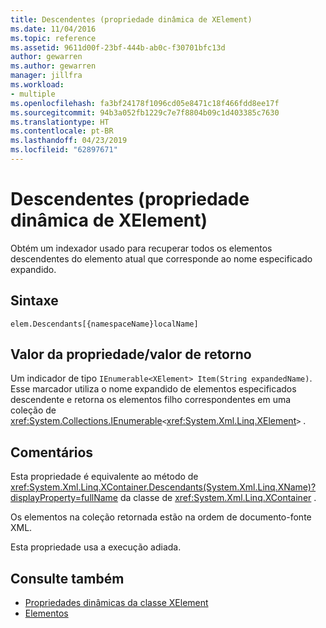 ```yaml
---
title: Descendentes (propriedade dinâmica de XElement)
ms.date: 11/04/2016
ms.topic: reference
ms.assetid: 9611d00f-23bf-444b-ab0c-f30701bfc13d
author: gewarren
ms.author: gewarren
manager: jillfra
ms.workload:
- multiple
ms.openlocfilehash: fa3bf24178f1096cd05e8471c18f466fdd8ee17f
ms.sourcegitcommit: 94b3a052fb1229c7e7f8804b09c1d403385c7630
ms.translationtype: HT
ms.contentlocale: pt-BR
ms.lasthandoff: 04/23/2019
ms.locfileid: "62897671"
---
```

# <a name="descendants-xelement-dynamic-property"></a>Descendentes (propriedade dinâmica de XElement)

Obtém um indexador usado para recuperar todos os elementos descendentes do elemento atual que corresponde ao nome especificado expandido.

## <a name="syntax"></a>Sintaxe

```xaml
elem.Descendants[{namespaceName}localName]
```

## <a name="property-valuereturn-value"></a>Valor da propriedade/valor de retorno

Um indicador de tipo `IEnumerable<XElement> Item(String expandedName)`. Esse marcador utiliza o nome expandido de elementos especificados descendente e retorna os elementos filho correspondentes em uma coleção de <xref:System.Collections.IEnumerable>`<`<xref:System.Xml.Linq.XElement>`>` .

## <a name="remarks"></a>Comentários

Esta propriedade é equivalente ao método de <xref:System.Xml.Linq.XContainer.Descendants(System.Xml.Linq.XName)?displayProperty=fullName> da classe de <xref:System.Xml.Linq.XContainer> .

Os elementos na coleção retornada estão na ordem de documento-fonte XML.

Esta propriedade usa a execução adiada.

## <a name="see-also"></a>Consulte também

- [Propriedades dinâmicas da classe XElement](../designers/xelement-class-dynamic-properties.md)
- [Elementos](../designers/elements-xelement-dynamic-property.md)